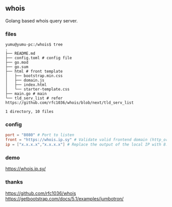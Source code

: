 ## whois 

Golang based whois query server.

### files

```shell
yumu@yumu-pc:/whois$ tree
.
├── README.md
├── config.toml # config file 
├── go.mod
├── go.sum
├── html # front template
│   ├── bootstrap.min.css
│   ├── domain.js
│   ├── index.html
│   └── starter-template.css
├── main.go # main 
└── tld_serv_list # refer https://github.com/rfc1036/whois/blob/next/tld_serv_list

1 directory, 10 files
```

### config

```toml
port = "8080" # Port to listen
front = "https://whois.ip.sy" # Validate valid frontend domain (http_origin)
ip = ["x.x.x.x","x.x.x.x"] # Replace the output of the local IP with 8.8.8.8. ex: https://whois.ip.sy/#pp.ua
```

### demo

https://whois.ip.sy/

### thanks

https://github.com/rfc1036/whois  
https://getbootstrap.com/docs/5.1/examples/jumbotron/